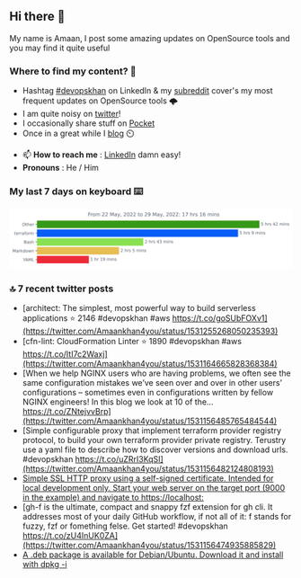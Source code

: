 <!--- [![Hits](https://hits.seeyoufarm.com/api/count/incr/badge.svg?url=https%3A%2F%2Fgithub.com%2Fakhan4u%2Fhit-counter&count_bg=%2379C83D&title_bg=%23555555&icon=&icon_color=%23E7E7E7&title=visits&edge_flat=false)](https://hits.seeyoufarm.com) --->

## Hi there 👋

My name is Amaan, I post some amazing updates on OpenSource tools and you may find it quite useful

### Where to find my content? 🤔

* Hashtag [#devopskhan](https://www.linkedin.com/feed/hashtag/devopskhan/) on LinkedIn & my [subreddit](https://www.reddit.com/r/devopskhan/) cover's my most frequent updates on OpenSource tools 🌩️
* I am quite noisy on [twitter](https://twitter.com/Amaankhan4you)!
* I occasionally share stuff on [Pocket](https://getpocket.com/@ej6g8d1dp2829A16a9Tf5d4T6bAMp3d8791rejDe86yem3bm4e14ex4fT4dluk29)
* Once in a great while I [blog](https://linuxparrot.com/) ⏲️


- 📫 **How to reach me** : [LinkedIn](https://www.linkedin.com/in/amaan-khan-linux-ninja) damn easy!
- **Pronouns** : He / Him

### My last 7 days on keyboard ⌨️

<img src="https://github.com/akhan4u/akhan4u/blob/main/images/stat.svg" alt="Amaan's Wakatime Activity!"/>

### 🔝 7 recent twitter posts
<!-- DEVDOJO:START -->
- [architect: The simplest, most powerful way to build serverless applications
⭐️ 2146
#devopskhan #aws
https://t.co/goSUbFOXv1](https://twitter.com/Amaankhan4you/status/1531255268050235393)
- [cfn-lint: CloudFormation Linter
⭐️ 1890
#devopskhan #aws
https://t.co/ItI7c2Waxj](https://twitter.com/Amaankhan4you/status/1531164665828368384)
- [When we help NGINX users who are having problems, we often see the same configuration mistakes we’ve seen over and over in other users’ configurations – sometimes even in configurations written by fellow NGINX engineers! In this blog we look at 10 of the… https://t.co/ZNtejvvBrp](https://twitter.com/Amaankhan4you/status/1531156485765484544)
- [Simple configurable proxy that implement terraform provider registry protocol, to build your own terraform provider private registry. Terustry use a yaml file to describe how to discover versions and download urls. #devopskhan https://t.co/uZRrI3KqSI](https://twitter.com/Amaankhan4you/status/1531156482124808193)
- [Simple SSL HTTP proxy using a self-signed certificate. Intended for local development only. Start your web server on the target port &lpar;9000 in the example&rpar; and navigate to https://localhost:](https://twitter.com/Amaankhan4you/status/1531156479062982657)
- [gh-f is the ultimate, compact and snappy fzf extension for gh cli. It addresses most of your daily GitHub workflow, if not all of it: f stands for fuzzy, fzf or fomething felse. Get started! #devopskhan https://t.co/zU4InUK0ZA](https://twitter.com/Amaankhan4you/status/1531156474935885829)
- [A .deb package is available for Debian/Ubuntu. Download it and install with dpkg -i](https://twitter.com/Amaankhan4you/status/1531156467721674753)
<!-- DEVDOJO:END -->

<!-- ![Amaan's GitHub stats](https://github-readme-stats.vercel.app/api?username=akhan4u&count_private=true&show_icons=true&hide=contribs) -->
